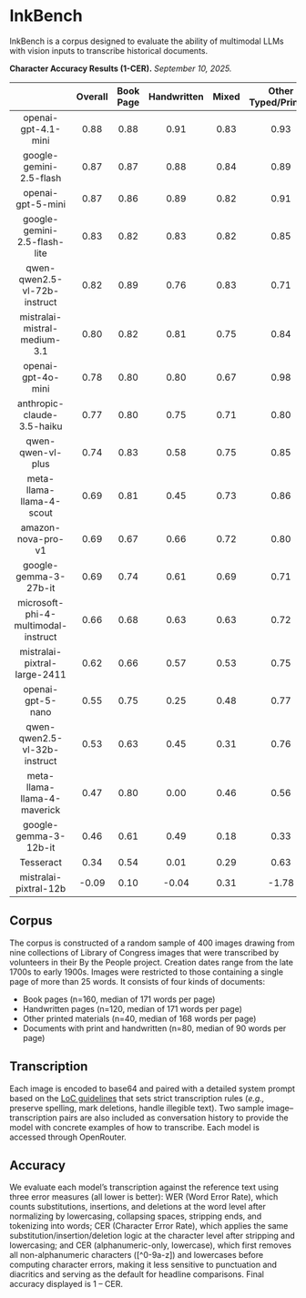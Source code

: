 # InkBench

InkBench is a corpus designed to evaluate the ability of multimodal LLMs with vision inputs to transcribe historical documents. 


**Character Accuracy Results (1-CER).** *September 10, 2025.* 

|                                     | Overall | Book Page | Handwritten | Mixed | Other Typed/Printed | Cost per 1K |
|:-----------------------------------:|:-------:|:---------:|:-----------:|:-----:|:-------------------:|:-----------:|
| openai-gpt-4.1-mini                 | 0.88    | 0.88      | 0.91        | 0.83  | 0.93                | $0.11       |
| google-gemini-2.5-flash             | 0.87    | 0.87      | 0.88        | 0.84  | 0.89                | $1.22       |
| openai-gpt-5-mini                   | 0.87    | 0.86      | 0.89        | 0.82  | 0.91                | $0.13       |
| google-gemini-2.5-flash-lite        | 0.83    | 0.82      | 0.83        | 0.82  | 0.85                | $0.30       |
| qwen-qwen2.5-vl-72b-instruct        | 0.82    | 0.89      | 0.76        | 0.83  | 0.71                | $4.47       |
| mistralai-mistral-medium-3.1        | 0.80    | 0.82      | 0.81        | 0.75  | 0.84                | $4.21       |
| openai-gpt-4o-mini                  | 0.78    | 0.80      | 0.80        | 0.67  | 0.98                | $0.59       |
| anthropic-claude-3.5-haiku          | 0.77    | 0.80      | 0.75        | 0.71  | 0.80                | $6.12       |
| qwen-qwen-vl-plus                   | 0.74    | 0.83      | 0.58        | 0.75  | 0.85                | $1.43       |
| meta-llama-llama-4-scout            | 0.69    | 0.81      | 0.45        | 0.73  | 0.86                | $0.96       |
| amazon-nova-pro-v1                  | 0.69    | 0.67      | 0.66        | 0.72  | 0.80                | $6.78       |
| google-gemma-3-27b-it               | 0.69    | 0.74      | 0.61        | 0.69  | 0.71                | $0.31       |
| microsoft-phi-4-multimodal-instruct | 0.66    | 0.68      | 0.63        | 0.63  | 0.72                | $0.15       |
| mistralai-pixtral-large-2411        | 0.62    | 0.66      | 0.57        | 0.53  | 0.75                | $25.44      |
| openai-gpt-5-nano                   | 0.55    | 0.75      | 0.25        | 0.48  | 0.77                | $0.06       |
| qwen-qwen2.5-vl-32b-instruct        | 0.53    | 0.63      | 0.45        | 0.31  | 0.76                | $12.68      |
| meta-llama-llama-4-maverick         | 0.47    | 0.80      | 0.00        | 0.46  | 0.56                | $1.94       |
| google-gemma-3-12b-it               | 0.46    | 0.61      | 0.49        | 0.18  | 0.33                | $0.17       |
| Tesseract                           | 0.34    | 0.54      | 0.01        | 0.29  | 0.63                | $0.00       |
| mistralai-pixtral-12b               | -0.09   | 0.10      | -0.04       | 0.31  | -1.78               | $0.65       |


## Corpus
The corpus is constructed of a random sample of 400 images drawing from nine collections of Library of Congress images that were transcribed by volunteers in their By the People project. Creation dates range from the late 1700s to early 1900s. Images were restricted to those containing a single page of more than 25 words. It consists of four kinds of documents:
* Book pages (n=160, median of 171 words per page)
* Handwritten pages (n=120, median of 171 words per page)
* Other printed materials (n=40, median of 168 words per page)
* Documents with print and handwritten (n=80, median of 90 words per page)

## Transcription
Each image is encoded to base64 and paired with a detailed system prompt based on the [LoC guidelines](https://crowd.loc.gov/get-started/how-to-transcribe/) that sets strict transcription rules (*e.g.,* preserve spelling, mark deletions, handle illegible text). Two sample image–transcription pairs are also included as conversation history to provide the model with concrete examples of how to transcribe. Each model is accessed through OpenRouter.

## Accuracy
We evaluate each model’s transcription against the reference text using three error measures (all lower is better): WER (Word Error Rate), which counts substitutions, insertions, and deletions at the word level after normalizing by lowercasing, collapsing spaces, stripping ends, and tokenizing into words; CER (Character Error Rate), which applies the same substitution/insertion/deletion logic at the character level after stripping and lowercasing; and CER (alphanumeric-only, lowercase), which first removes all non-alphanumeric characters ([^0-9a-z]) and lowercases before computing character errors, making it less sensitive to punctuation and diacritics and serving as the default for headline comparisons. Final accuracy displayed is 1 – CER.





